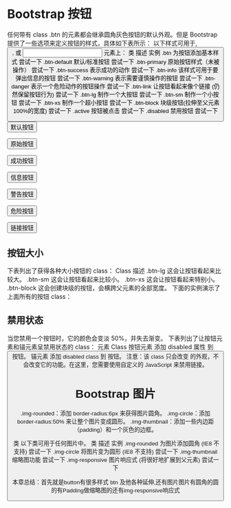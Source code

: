 # Bootstrap 按钮 #
任何带有 class .btn 的元素都会继承圆角灰色按钮的默认外观。但是 Bootstrap 提供了一些选项来定义按钮的样式，具体如下表所示：
以下样式可用于<a>, <button>, 或 <input> 元素上：
类	描述	实例
.btn	为按钮添加基本样式	尝试一下
.btn-default	默认/标准按钮	尝试一下
.btn-primary	原始按钮样式（未被操作）	尝试一下
.btn-success	表示成功的动作	尝试一下
.btn-info	该样式可用于要弹出信息的按钮	尝试一下
.btn-warning	表示需要谨慎操作的按钮	尝试一下
.btn-danger	表示一个危险动作的按钮操作	尝试一下
.btn-link	让按钮看起来像个链接 (仍然保留按钮行为)	尝试一下
.btn-lg	制作一个大按钮	尝试一下
.btn-sm	制作一个小按钮	尝试一下
.btn-xs	制作一个超小按钮	尝试一下
.btn-block	块级按钮(拉伸至父元素100%的宽度)	尝试一下
.active	按钮被点击	尝试一下
.disabled	禁用按钮	尝试一下
<!-- 标准的按钮 -->
<button type="button" class="btn btn-default">默认按钮</button>
<!-- 提供额外的视觉效果，标识一组按钮中的原始动作 -->
<button type="button" class="btn btn-primary">原始按钮</button>
<!-- 表示一个成功的或积极的动作 -->
<button type="button" class="btn btn-success">成功按钮</button>
<!-- 信息警告消息的上下文按钮 -->
<button type="button" class="btn btn-info">信息按钮</button>
<!-- 表示应谨慎采取的动作 -->
<button type="button" class="btn btn-warning">警告按钮</button>
<!-- 表示一个危险的或潜在的负面动作 -->
<button type="button" class="btn btn-danger">危险按钮</button>
<!-- 并不强调是一个按钮，看起来像一个链接，但同时保持按钮的行为 -->
<button type="button" class="btn btn-link">链接按钮</button>

## 按钮大小 ##
下表列出了获得各种大小按钮的 class：
Class	描述
.btn-lg	这会让按钮看起来比较大。
.btn-sm	这会让按钮看起来比较小。
.btn-xs	这会让按钮看起来特别小。
.btn-block	这会创建块级的按钮，会横跨父元素的全部宽度。
下面的实例演示了上面所有的按钮 class：

## 禁用状态 ##
当您禁用一个按钮时，它的颜色会变淡 50%，并失去渐变。
下表列出了让按钮元素和锚元素呈禁用状态的 class：
元素	Class
按钮元素	添加 disabled 属性 到 <button> 按钮。
锚元素	添加 disabled class 到 <a> 按钮。
注意：该 class 只会改变 <a> 的外观，不会改变它的功能。在这里，您需要使用自定义的 JavaScript 来禁用链接。

# Bootstrap 图片 #
.img-rounded：添加 border-radius:6px 来获得图片圆角。
.img-circle：添加 border-radius:50% 来让整个图片变成圆形。
.img-thumbnail：添加一些内边距（padding）和一个灰色的边框。

<img> 类
以下类可用于任何图片中。
类	描述	实例
.img-rounded	为图片添加圆角 (IE8 不支持)	尝试一下
.img-circle	将图片变为圆形 (IE8 不支持)	尝试一下
.img-thumbnail	缩略图功能	尝试一下
.img-responsive	图片响应式 (将很好地扩展到父元素)	尝试一下

本章总结：首先就是button有很多样式 btn 及他各种延伸,还有图片图片有圆角的圆的有Padding做缩略图的还有img-responsive响应式